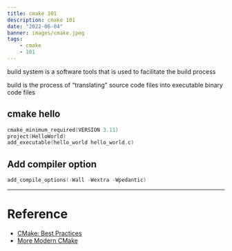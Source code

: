 ```yaml
---
title: cmake 101
description: cmake 101
date: "2022-06-04"
banner: images/cmake.jpeg
tags:
    - cmake
    - 101
---
```


build system is a software tools that is used to facilitate the build process

build is the process of “translating” source code files into executable binary code files


## cmake hello

```cpp
cmake_minimum_required(VERSION 3.11)
project(HelloWorld)
add_executable(hello_world hello_world.c)
```

## Add compiler option

```c
add_compile_options(-Wall -Wextra -Wpedantic)
```

---

# Reference
- [CMake: Best Practices](https://indico.jlab.org/event/420/contributions/7961/attachments/6507/8734/CMakeSandCroundtable.slides.pdf)
- [More Modern CMake](https://hsf-training.github.io/hsf-training-cmake-webpage/index.html)